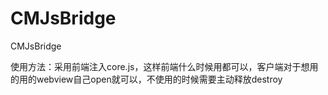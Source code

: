 # CMJsBridge
CMJsBridge

使用方法：采用前端注入core.js，这样前端什么时候用都可以，客户端对于想用的用的webview自己open就可以，不使用的时候需要主动释放destroy